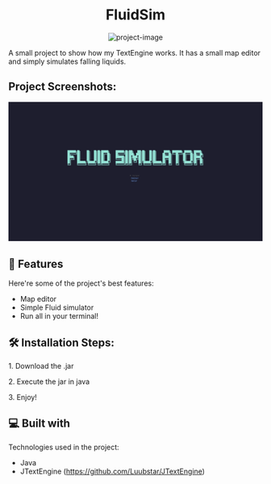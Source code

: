 <h1 align="center" id="title">FluidSim</h1>

<p align="center"><img src="https://socialify.git.ci/Luubstar/FluidSim/image?language=1&amp;name=1&amp;owner=1&amp;pattern=Diagonal%20Stripes&amp;theme=Dark" alt="project-image"></p>

<p id="description">A small project to show how my TextEngine works. It has a small map editor and simply simulates falling liquids.</p>

<h2>Project Screenshots:</h2>

<img src="https://github.com/Luubstar/FluidSim/blob/main/imgs/Main.png" alt="project-screenshot">

  
  
<h2>🧐 Features</h2>

Here're some of the project's best features:

*   Map editor
*   Simple Fluid simulator
*   Run all in your terminal!

<h2>🛠️ Installation Steps:</h2>

<p>1. Download the .jar</p>

<p>2. Execute the jar in java</p>

<p>3. Enjoy!</p>

  
  
<h2>💻 Built with</h2>

Technologies used in the project:

*   Java
*   JTextEngine (https://github.com/Luubstar/JTextEngine)
